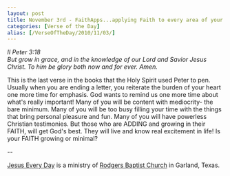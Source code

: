 ```yaml
---
layout: post
title: November 3rd - FaithApps...applying Faith to every area of your
categories: [Verse of the Day]
alias: [/VerseOfTheDay/2010/11/03/]
---
```


_II Peter 3:18  
But grow in grace, and in the knowledge of our Lord and Savior Jesus
Christ. To him be glory both now and for ever. Amen._

This is the last verse in the books that the Holy Spirit used Peter
to pen. Usually when you are ending a letter, you reiterate the burden
of your heart one more time for emphasis. God wants to remind us one
more time about what's really important! Many of you will be content
with mediocrity- the bare minimum. Many of you will be too busy
filling your time with the things that bring personal pleasure and
fun. Many of you will have powerless Christian testimonies. But those
who are ADDING and growing in their FAITH, will get God's best. They
will live and know real excitement in life! Is your FAITH growing or
minimal?

 --

<a href=http://jesuseveryday.net>Jesus Every Day</a> is a ministry of <a href=http://rodgersbaptist.net>Rodgers Baptist Church</a> in Garland, Texas.

